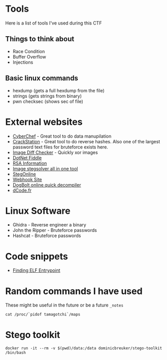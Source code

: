 # Tools

Here is a list of tools I've used during this CTF

## Things to think about

- Race Condition
- Buffer Overflow
- Injections

## Basic linux commands

- hexdump (gets a full hexdump from the file)
- strings (gets strings from binary)
- pwn checksec <file> (shows sec of file)

# External websites

- [CyberChef](https://gchq.github.io/CyberChef) - Great tool to do data manupilation
- [CrackStation](https://crackstation.net/) - Great tool to do reverse hashes. Also one of the largest password text files for bruteforce exists here. 
- [Image Diff Checker](https://www.diffchecker.com/image-compare/) - Quickly xor images 
- [DotNet Fiddle](https://dotnetfiddle.net/)
- [RSA Information](https://bitsdeep.com/posts/attacking-rsa-for-fun-and-ctf-points-part-1/)
- [Image stegsolver all in one tool](https://www.aperisolve.com/)
- [StegOnline](https://stegonline.georgeom.net/upload)
- [Webhook Site](https://www.webhook.site/)
- [DogBolt online quick decompiler](https://dogbolt.org/)
- [dCode.fr](https://www.dcode.fr/cipher-identifier)

# Linux Software

- Ghidra - Reverse engineer a binary
- John the Ripper - Bruteforce passwords
- Hashcat - Bruteforce passwords

# Code snippets

- [Finding ELF Entrypoint](_notes/find_elf_entrypoint.md)

# Random commands I have used

These might be useful in the future or be a future `_notes`

```
cat /proc/`pidof tamagotchi`/maps
```

# Stego toolkit

`docker run -it --rm -v $(pwd)/data:/data dominicbreuker/stego-toolkit /bin/bash`